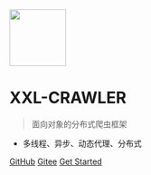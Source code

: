 <img src="https://raw.githubusercontent.com/xuxueli/xxl-job/master/doc/images/xxl-logo.png" width="100" >

# XXL-CRAWLER

> 面向对象的分布式爬虫框架

- 多线程、异步、动态代理、分布式


[GitHub](https://github.com/xuxueli/xxl-crawler/)
[Gitee](http://gitee.com/xuxueli0323/xxl-crawler)
[Get Started](#《面向对象的分布式爬虫框架XXL-CRAWLER》)